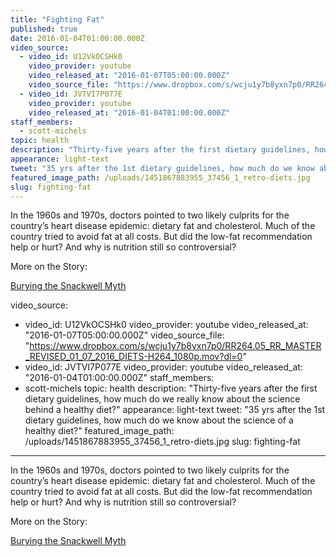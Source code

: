```yaml
---
title: "Fighting Fat"
published: true
date: 2016-01-04T01:00:00.000Z
video_source:
  - video_id: U12VkOCSHk0
    video_provider: youtube
    video_released_at: "2016-01-07T05:00:00.000Z"
    video_source_file: "https://www.dropbox.com/s/wcju1y7b8yxn7p0/RR264.05_RR_MASTER_REVISED_01_07_2016_DIETS-H264_1080p.mov?dl=0"
  - video_id: JVTVI7P077E
    video_provider: youtube
    video_released_at: "2016-01-04T01:00:00.000Z"
staff_members:
  - scott-michels
topic: health
description: "Thirty-five years after the first dietary guidelines, how much do we really know about the science behind a healthy diet?"
appearance: light-text
tweet: "35 yrs after the 1st dietary guidelines, how much do we know about the science of a healthy diet?"
featured_image_path: /uploads/1451867883955_37456_1_retro-diets.jpg
slug: fighting-fat
---
```


In the 1960s and 1970s, doctors pointed to two likely culprits for the country’s heart disease epidemic: dietary fat and cholesterol. Much of the country tried to avoid fat at all costs. But did the low-fat recommendation help or hurt? And why is nutrition still so controversial?

More on the Story:

[Burying the Snackwell Myth](https://medium.com/@CSPI/burying-the-snackwell-myth-4b6e9dff6d07#.xn5ple885)

video_source:
  - video_id: U12VkOCSHk0
    video_provider: youtube
    video_released_at: "2016-01-07T05:00:00.000Z"
    video_source_file: "https://www.dropbox.com/s/wcju1y7b8yxn7p0/RR264.05_RR_MASTER_REVISED_01_07_2016_DIETS-H264_1080p.mov?dl=0"
  - video_id: JVTVI7P077E
    video_provider: youtube
    video_released_at: "2016-01-04T01:00:00.000Z"
staff_members:
  - scott-michels
topic: health
description: "Thirty-five years after the first dietary guidelines, how much do we really know about the science behind a healthy diet?"
appearance: light-text
tweet: "35 yrs after the 1st dietary guidelines, how much do we know about the science of a healthy diet?"
featured_image_path: /uploads/1451867883955_37456_1_retro-diets.jpg
slug: fighting-fat
---

In the 1960s and 1970s, doctors pointed to two likely culprits for the country’s heart disease epidemic: dietary fat and cholesterol. Much of the country tried to avoid fat at all costs. But did the low-fat recommendation help or hurt? And why is nutrition still so controversial?

More on the Story:

[Burying the Snackwell Myth](https://medium.com/@CSPI/burying-the-snackwell-myth-4b6e9dff6d07#.xn5ple885)

